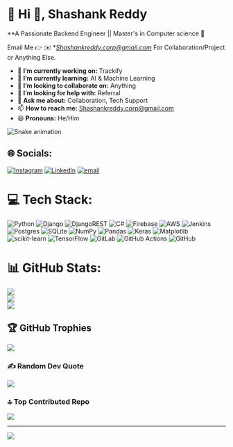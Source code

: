# 💫 Hi 👋, Shashank Reddy
**A Passionate Backend Engineer || Master's in Computer science 🚀 

Email Me 👉 ✉️ **Shashankreddy.corp@gmail.com* For Collaboration/Project or Anything Else. 

- 🔭 **I’m currently working on:** Trackify
- 🌱 **I’m currently learning:** AI & Machine Learning
- 👯 **I’m looking to collaborate on:** Anything
- 🤔 **I’m looking for help with:** Referral
- 💬 **Ask me about:** Collaboration, Tech Support
- 📫 **How to reach me:** Shashankreddy.corp@gmail.com
- 😄 **Pronouns:** He/Him

<div align="left">
  <img src="https://profile-readme-generator.com/assets/snake.svg" alt="Snake animation" />
</div>

## 🌐 Socials:
[![Instagram](https://img.shields.io/badge/Instagram-%23E4405F.svg?logo=Instagram&logoColor=white)](https://instagram.com/Shashank_reddyyyy) [![LinkedIn](https://img.shields.io/badge/LinkedIn-%230077B5.svg?logo=linkedin&logoColor=white)](https://linkedin.com/in/reddy-shashank) [![email](https://img.shields.io/badge/Email-D14836?logo=gmail&logoColor=white)](mailto:Shashankreddy.corp@gmail.com) 

# 💻 Tech Stack:
![Python](https://img.shields.io/badge/python-3670A0?style=plastic&logo=python&logoColor=ffdd54) ![Django](https://img.shields.io/badge/django-%23092E20.svg?style=plastic&logo=django&logoColor=white) ![DjangoREST](https://img.shields.io/badge/DJANGO-REST-ff1709?style=plastic&logo=django&logoColor=white&color=ff1709&labelColor=gray) ![C#](https://img.shields.io/badge/c%23-%23239120.svg?style=plastic&logo=csharp&logoColor=white) ![Firebase](https://img.shields.io/badge/firebase-%23039BE5.svg?style=plastic&logo=firebase) ![AWS](https://img.shields.io/badge/AWS-%23FF9900.svg?style=plastic&logo=amazon-aws&logoColor=white) ![Jenkins](https://img.shields.io/badge/jenkins-%232C5263.svg?style=plastic&logo=jenkins&logoColor=white) ![Postgres](https://img.shields.io/badge/postgres-%23316192.svg?style=plastic&logo=postgresql&logoColor=white) ![SQLite](https://img.shields.io/badge/sqlite-%2307405e.svg?style=plastic&logo=sqlite&logoColor=white) ![NumPy](https://img.shields.io/badge/numpy-%23013243.svg?style=plastic&logo=numpy&logoColor=white) ![Pandas](https://img.shields.io/badge/pandas-%23150458.svg?style=plastic&logo=pandas&logoColor=white) ![Keras](https://img.shields.io/badge/Keras-%23D00000.svg?style=plastic&logo=Keras&logoColor=white) ![Matplotlib](https://img.shields.io/badge/Matplotlib-%23ffffff.svg?style=plastic&logo=Matplotlib&logoColor=black) ![scikit-learn](https://img.shields.io/badge/scikit--learn-%23F7931E.svg?style=plastic&logo=scikit-learn&logoColor=white) ![TensorFlow](https://img.shields.io/badge/TensorFlow-%23FF6F00.svg?style=plastic&logo=TensorFlow&logoColor=white) ![GitLab](https://img.shields.io/badge/gitlab-%23181717.svg?style=plastic&logo=gitlab&logoColor=white) ![GitHub Actions](https://img.shields.io/badge/github%20actions-%232671E5.svg?style=plastic&logo=githubactions&logoColor=white) ![GitHub](https://img.shields.io/badge/github-%23121011.svg?style=plastic&logo=github&logoColor=white)
# 📊 GitHub Stats:
![](https://github-readme-stats.vercel.app/api?username=Shrux2k&theme=midnight-purple&hide_border=false&include_all_commits=true&count_private=true)<br/>
![](https://nirzak-streak-stats.vercel.app/?user=Shrux2k&theme=midnight-purple&hide_border=false)<br/>
![](https://github-readme-stats.vercel.app/api/top-langs/?username=Shrux2k&theme=midnight-purple&hide_border=false&include_all_commits=true&count_private=true&layout=compact)

## 🏆 GitHub Trophies
![](https://github-profile-trophy.vercel.app/?username=Shrux2k&theme=midnight-purple&no-frame=false&no-bg=true&margin-w=4)

### ✍️ Random Dev Quote
![](https://quotes-github-readme.vercel.app/api?type=horizontal&theme=tokyonight)

### 🔝 Top Contributed Repo
![](https://github-contributor-stats.vercel.app/api?username=Shrux2k&limit=5&theme=dark&combine_all_yearly_contributions=true)

---
[![](https://visitcount.itsvg.in/api?id=Shrux2k&icon=2&color=6)](https://visitcount.itsvg.in)

<!-- Proudly created with GPRM ( https://gprm.itsvg.in ) -->
